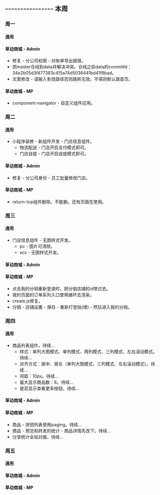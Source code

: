 ## ---------------- 本周

### 周一
#### 通用
#### 草动商城 - Admin
* 修复 - 分公司权限 - 对账单导出报错。
* 把master合线到data并解决冲突。合线之前data的commitId：34e2b05d3f477383c415a74d5036441bd41f8bad。
* 文案修改 - 请输入有效路径否则跳转无效，不填则默认跳首页。
#### 草动商城 - MP
* component-navigator - 自定义组件应用。

### 周二
#### 通用
* 小程序装修 - 新组件开发 - 门店信息组件。
  - 物流配送 - 门店开启支付模式即可。
  - 门店自提 - 门店开启自提模式即可。
#### 草动商城 - Admin
* 修复 - 分公司身份 - 员工批量修改门店。
#### 草动商城 - MP
* return-top组件删除。不能删。还有页面在使用。

### 周三
#### 通用
* 门店信息组件 - 无图样式开发。
  - pc - 图片可清除。
  - xcx - 无图样式开发。
#### 草动商城 - Admin
#### 草动商城 - MP
* 点击我的分销重新登录时，把分销店铺的id带过去。
* 我的页面的订单系列入口使用循环去渲染。
* create.js修复。
* 分销 - 店铺设置 - 保存 - 重新打登陆(增) - 然后进入我的分销。

### 周四
#### 通用
* 商品列表组件。待续...
  - 样式：单列大图模式、单列模式、两列模式、三列模式、左右滚动模式。待续...
  - 对齐方式：居中、居左（单列大图模式、三列模式、左右滚动模式）。待续...
  - 间距：10px。待续...
  - 最大显示商品数：8。待续...
  - 是否显示查看更多按钮。待续...
#### 草动商城 - Admin
#### 草动商城 - MP
* 商品 - 拼团列表使用paging。待续...
* 商品 - 预览和转发的统计 - 商品详情先改下。待续...
* 分享统计全站对接。待续...

### 周五
#### 通用
#### 草动商城 - Admin
#### 草动商城 - MP
